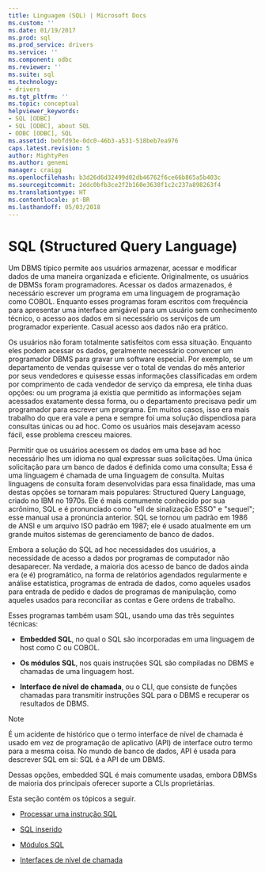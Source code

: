 ```yaml
---
title: Linguagem (SQL) | Microsoft Docs
ms.custom: ''
ms.date: 01/19/2017
ms.prod: sql
ms.prod_service: drivers
ms.service: ''
ms.component: odbc
ms.reviewer: ''
ms.suite: sql
ms.technology:
- drivers
ms.tgt_pltfrm: ''
ms.topic: conceptual
helpviewer_keywords:
- SQL [ODBC]
- SQL [ODBC], about SQL
- ODBC [ODBC], SQL
ms.assetid: bebfd93e-0dc0-46b3-a531-518beb7ea976
caps.latest.revision: 5
author: MightyPen
ms.author: genemi
manager: craigg
ms.openlocfilehash: b3d26d6d32499d02db46762f6ce66b865a5b403c
ms.sourcegitcommit: 2ddc0bfb3ce2f2b160e3638f1c2c237a898263f4
ms.translationtype: HT
ms.contentlocale: pt-BR
ms.lasthandoff: 05/03/2018
---
```

# <a name="structured-query-language-sql"></a>SQL (Structured Query Language)
Um DBMS típico permite aos usuários armazenar, acessar e modificar dados de uma maneira organizada e eficiente. Originalmente, os usuários de DBMSs foram programadores. Acessar os dados armazenados, é necessário escrever um programa em uma linguagem de programação como COBOL. Enquanto esses programas foram escritos com frequência para apresentar uma interface amigável para um usuário sem conhecimento técnico, o acesso aos dados em si necessário os serviços de um programador experiente. Casual acesso aos dados não era prático.  
  
 Os usuários não foram totalmente satisfeitos com essa situação. Enquanto eles podem acessar os dados, geralmente necessário convencer um programador DBMS para gravar um software especial. Por exemplo, se um departamento de vendas quisesse ver o total de vendas do mês anterior por seus vendedores e quisesse essas informações classificadas em ordem por comprimento de cada vendedor de serviço da empresa, ele tinha duas opções: ou um programa já existia que permitido as informações sejam acessados exatamente dessa forma, ou o departamento precisava pedir um programador para escrever um programa. Em muitos casos, isso era mais trabalho do que era vale a pena e sempre foi uma solução dispendiosa para consultas únicas ou ad hoc. Como os usuários mais desejavam acesso fácil, esse problema cresceu maiores.  
  
 Permitir que os usuários acessem os dados em uma base ad hoc necessário lhes um idioma no qual expressar suas solicitações. Uma única solicitação para um banco de dados é definida como uma consulta; Essa é uma linguagem é chamada de uma linguagem de consulta. Muitas linguagens de consulta foram desenvolvidas para essa finalidade, mas uma destas opções se tornaram mais populares: Structured Query Language, criado no IBM no 1970s. Ele é mais comumente conhecido por sua acrônimo, SQL e é pronunciado como "ell de sinalização ESSO" e "sequel"; esse manual usa a pronúncia anterior. SQL se tornou um padrão em 1986 de ANSI e um arquivo ISO padrão em 1987; ele é usado atualmente em um grande muitos sistemas de gerenciamento de banco de dados.  
  
 Embora a solução do SQL ad hoc necessidades dos usuários, a necessidade de acesso a dados por programas de computador não desaparecer. Na verdade, a maioria dos acesso de banco de dados ainda era (e é) programático, na forma de relatórios agendados regularmente e análise estatística, programas de entrada de dados, como aqueles usados para entrada de pedido e dados de programas de manipulação, como aqueles usados para reconciliar as contas e Gere ordens de trabalho.  
  
 Esses programas também usam SQL, usando uma das três seguintes técnicas:  
  
-   **Embedded SQL**, no qual o SQL são incorporadas em uma linguagem de host como C ou COBOL.  
  
-   **Os módulos SQL**, nos quais instruções SQL são compiladas no DBMS e chamadas de uma linguagem host.  
  
-   **Interface de nível de chamada**, ou o CLI, que consiste de funções chamadas para transmitir instruções SQL para o DBMS e recuperar os resultados de DBMS.  
  
> [!NOTE]  
>  É um acidente de histórico que o termo interface de nível de chamada é usado em vez de programação de aplicativo (API) de interface outro termo para a mesma coisa. No mundo de banco de dados, API é usada para descrever SQL em si: SQL é a API de um DBMS.  
  
 Dessas opções, embedded SQL é mais comumente usadas, embora DBMSs de maioria dos principais oferecer suporte a CLIs proprietárias.  
  
 Esta seção contém os tópicos a seguir.  
  
-   [Processar uma instrução SQL](../../odbc/reference/processing-a-sql-statement.md)  
  
-   [SQL inserido](../../odbc/reference/embedded-sql.md)  
  
-   [Módulos SQL](../../odbc/reference/sql-modules.md)  
  
-   [Interfaces de nível de chamada](../../odbc/reference/call-level-interfaces.md)
